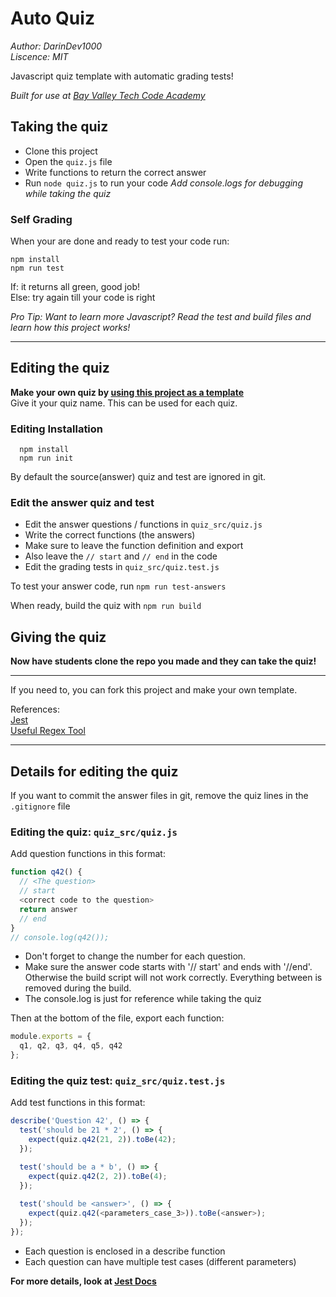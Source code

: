 # Auto Quiz
*Author: DarinDev1000*  
*Liscence: MIT*  

Javascript quiz template with automatic grading tests!

*Built for use at [Bay Valley Tech Code Academy](https://www.bayvalleytech.com/)*

## Taking the quiz

* Clone this project
* Open the `quiz.js` file
* Write functions to return the correct answer
* Run `node quiz.js` to run your code
*Add console.logs for debugging while taking the quiz*

### Self Grading

When your are done and ready to test your code run:

```shell
npm install
npm run test
```

If: it returns all green, good job!  
Else: try again till your code is right

*Pro Tip: Want to learn more Javascript?  Read the test and build files and learn how this project works!*

----

## Editing the quiz

**Make your own quiz by [using this project as a template](https://github.com/DarinDev1000/auto_quiz/generate)**  
Give it your quiz name. This can be used for each quiz.

### Editing Installation

```shell
  npm install
  npm run init
```

By default the source(answer) quiz and test are ignored in git.

### Edit the answer quiz and test

* Edit the answer questions / functions in `quiz_src/quiz.js`
* Write the correct functions (the answers)
* Make sure to leave the function definition and export
* Also leave the `// start` and `// end` in the code
* Edit the grading tests in `quiz_src/quiz.test.js`

To test your answer code, run `npm run test-answers`

When ready, build the quiz with `npm run build`

## Giving the quiz

**Now have students clone the repo you made and they can take the quiz!**

----

If you need to, you can fork this project and make your own template.

References:  
[Jest](https://jestjs.io/docs/en/using-matchers)  
[Useful Regex Tool](https://regexr.com/)

----

## Details for editing the quiz

If you want to commit the answer files in git, remove the quiz lines in the `.gitignore` file

### Editing the quiz: `quiz_src/quiz.js`

Add question functions in this format:

```javascript
function q42() {
  // <The question>
  // start
  <correct code to the question>
  return answer
  // end
}
// console.log(q42());
```

* Don't forget to change the number for each question.
* Make sure the answer code starts with '// start' and ends with '//end'. Otherwise the build script will not work correctly. Everything between is removed during the build.
* The console.log is just for reference while taking the quiz

Then at the bottom of the file, export each function:

```javascript
module.exports = {
  q1, q2, q3, q4, q5, q42
};
```

### Editing the quiz test: `quiz_src/quiz.test.js`

Add test functions in this format:

```javascript
describe('Question 42', () => {
  test('should be 21 * 2', () => {
    expect(quiz.q42(21, 2)).toBe(42);
  });

  test('should be a * b', () => {
    expect(quiz.q42(2, 2)).toBe(4);
  });
  
  test('should be <answer>', () => {
    expect(quiz.q42(<parameters_case_3>)).toBe(<answer>);
  });
});
```

* Each question is enclosed in a describe function
* Each question can have multiple test cases (different parameters)

**For more details, look at [Jest Docs](https://jestjs.io/docs/en/using-matchers)**
